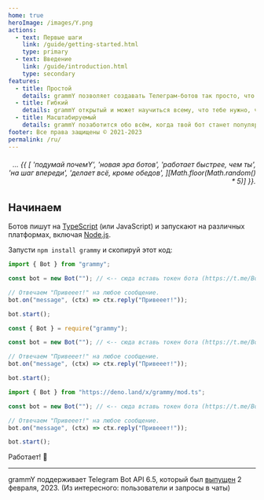 ```yaml
---
home: true
heroImage: /images/Y.png
actions:
  - text: Первые шаги
    link: /guide/getting-started.html
    type: primary
  - text: Введение
    link: /guide/introduction.html
    type: secondary
features:
  - title: Простой
    details: grammY позволяет создавать Телеграм-ботов так просто, что ты уже знаешь как.
  - title: Гибкий
    details: grammY открытый и может научиться всему, что тебе нужно, через плагины.
  - title: Масштабируемый
    details: grammY позаботится обо всём, когда твой бот станет популярным, а трафик взлетит.
footer: Все права защищены © 2021-2023
permalink: /ru/
---
```


<h6 align="right">… {{ [
  'подумай почемY',
  'новая эра ботов',
  'работает быстрее, чем ты',
  'на шаг впереди',
  'делает всё, кроме обедов',
][Math.floor(Math.random() * 5)] }}.</h6>

## Начинаем

Ботов пишут на [TypeScript](https://www.typescriptlang.org) (или JavaScript) и запускают на различных платформах, включая [Node.js](https://nodejs.org).

Запусти `npm install grammy` и скопируй этот код:

<CodeGroup>
  <CodeGroupItem title="TypeScript" active>

```ts
import { Bot } from "grammy";

const bot = new Bot(""); // <-- сюда вставь токен бота (https://t.me/BotFather)

// Отвечаем "Привееет!" на любое сообщение.
bot.on("message", (ctx) => ctx.reply("Привееет!"));

bot.start();
```

</CodeGroupItem>
 <CodeGroupItem title="JavaScript">

```js
const { Bot } = require("grammy");

const bot = new Bot(""); // <-- сюда вставь токен бота (https://t.me/BotFather)

// Отвечаем "Привееет!" на любое сообщение.
bot.on("message", (ctx) => ctx.reply("Привееет!"));

bot.start();
```

</CodeGroupItem>
 <CodeGroupItem title="Deno">

```ts
import { Bot } from "https://deno.land/x/grammy/mod.ts";

const bot = new Bot(""); // <-- сюда вставь токен бота (https://t.me/BotFather)

// Отвечаем "Привееет!" на любое сообщение.
bot.on("message", (ctx) => ctx.reply("Привееет!"));

bot.start();
```

</CodeGroupItem>
</CodeGroup>

Работает! :tada:

---

grammY поддерживает Telegram Bot API 6.5, который был [выпущен](https://core.telegram.org/bots/api#february-02-2023) 2 февраля, 2023.
(Из интересного: пользователи и запросы в чаты)

